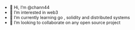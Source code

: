 - 👋 Hi, I’m @chann44
- 👀 I’m interested in web3
- 🌱 I’m currently learning go , solidity and distributed systems
- 💞️ I’m looking to collaborate on any open source project 

<!---
chann44/chann44 is a ✨ special ✨ repository because its `README.md` (this file) appears on your GitHub profile.
You can click the Preview link to take a look at your changes.
--->

